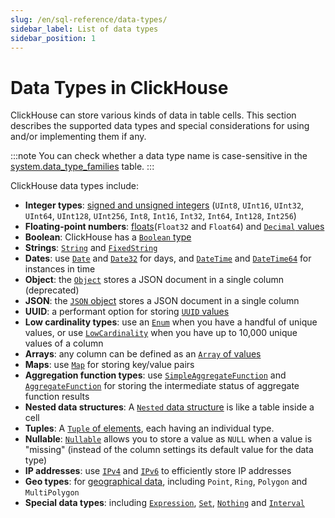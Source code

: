 ```yaml
---
slug: /en/sql-reference/data-types/
sidebar_label: List of data types
sidebar_position: 1
---
```


# Data Types in ClickHouse

ClickHouse can store various kinds of data in table cells. This section describes the supported data types and special considerations for using and/or implementing them if any.

:::note
You can check whether a data type name is case-sensitive in the [system.data_type_families](../../operations/system-tables/data_type_families.md#system_tables-data_type_families) table.
:::

ClickHouse data types include:

- **Integer types**: [signed and unsigned integers](./int-uint.md) (`UInt8`, `UInt16`, `UInt32`, `UInt64`, `UInt128`, `UInt256`, `Int8`, `Int16`, `Int32`, `Int64`, `Int128`, `Int256`)
- **Floating-point numbers**: [floats](./float.md)(`Float32` and `Float64`) and [`Decimal` values](./decimal.md)
- **Boolean**: ClickHouse has a [`Boolean` type](./boolean.md)
- **Strings**: [`String`](./string.md) and [`FixedString`](./fixedstring.md)
- **Dates**: use [`Date`](./date.md) and [`Date32`](./date32.md) for days, and [`DateTime`](./datetime.md) and [`DateTime64`](./datetime64.md) for instances in time
- **Object**: the [`Object`](./json.md) stores a JSON document in a single column (deprecated)
- **JSON**: the [`JSON` object](./newjson.md) stores a JSON document in a single column
- **UUID**: a performant option for storing [`UUID` values](./uuid.md)
- **Low cardinality types**: use an [`Enum`](./enum.md) when you have a handful of unique values, or use [`LowCardinality`](./lowcardinality.md) when you have up to 10,000 unique values of a column
- **Arrays**: any column can be defined as an [`Array` of values](./array.md)
- **Maps**: use [`Map`](./map.md) for storing key/value pairs
- **Aggregation function types**: use [`SimpleAggregateFunction`](./simpleaggregatefunction.md) and [`AggregateFunction`](./aggregatefunction.md) for storing the intermediate status of aggregate function results
- **Nested data structures**: A [`Nested` data structure](./nested-data-structures/index.md) is like a table inside a cell
- **Tuples**: A [`Tuple` of elements](./tuple.md), each having an individual type.
- **Nullable**: [`Nullable`](./nullable.md) allows you to store a value as `NULL` when a value is "missing" (instead of the column settings its default value for the data type)
- **IP addresses**: use [`IPv4`](./ipv4.md) and [`IPv6`](./ipv6.md) to efficiently store IP addresses
- **Geo types**: for [geographical data](./geo.md), including `Point`, `Ring`, `Polygon` and `MultiPolygon`
- **Special data types**: including [`Expression`](./special-data-types/expression.md), [`Set`](./special-data-types/set.md), [`Nothing`](./special-data-types/nothing.md) and [`Interval`](./special-data-types/interval.md)
